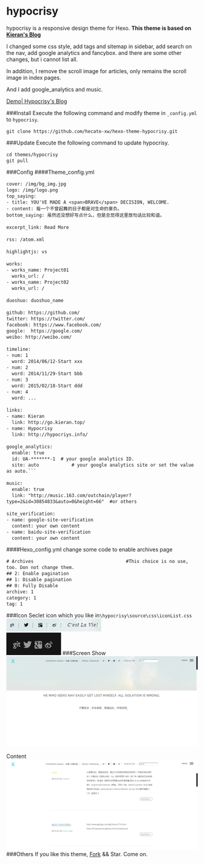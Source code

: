# hypocrisy
hypocrisy is a responsive design theme for Hexo.
**This theme is based on [Kieran's Blog](http://go.kieran.top)**

I changed some css style,
add tags and sitemap in sidebar,
add search on the nav,
add google analytics and fancybox.
and there are some other changes, but i cannot list all.

In addition, I remove the scroll image for articles, only remains the scroll image in index pages.

And I add google_analytics and music.

[Demo| Hypocrisy's Blog](http://hypocrisy.info)

###Install
Execute the following command and modify theme in <code>_config.yml</code> to <code>hypocrisy</code>.
```
git clone https://github.com/hecate-xw/hexo-theme-hypocrisy.git
```
<!--more-->
###Update
Execute the following command to update hypocrisy.
``` 
cd themes/hypocrisy
git pull
```
###Config
####Theme_config.yml
```
cover: /img/bg_img.jpg
logo: /img/logo.png
top_saying:
- title: YOU'VE MADE A <span>BRAVE</span> DECISION, WELCOME.
- content: 每一个不曾起舞的日子都是对生命的辜负。
bottom_saying: 虽然还没想好写点什么，但是总觉得这里放句话比较和谐。
  
excerpt_link: Read More
  
rss: /atom.xml

highlightjs: vs

works:
- works_name: Project01
  works_url: /
- works_name: Project02
  works_url: /
  
duoshuo: duoshuo_name
  
github: https://github.com/
twitter: https://twitter.com/
facebook: https://www.facebook.com/
google:  https://google.com/
weibo: http://weibo.com/
  
timeline:
- num: 1
  word: 2014/06/12-Start xxx
- num: 2
  word: 2014/11/29-Start bbb
- num: 3
  word: 2015/02/18-Start ddd
- num: 4
  word: ...
  
links:
- name: Kieran
  link: http://go.kieran.top/
- name: Hypocrisy
  link: http://hypocriys.info/

google_analytics:
  enable: true
  id: UA-*******-1  # your google analytics ID.
  site: auto            # your google analytics site or set the value as auto.```

music:
  enable: true
  link: "http://music.163.com/outchain/player?type=2&id=30854833&auto=0&height=66"  #or others

site_verification:
- name: google-site-verification
  content: your own content
- name: baidu-site-verification
  content: your own content

```
####Hexo_config.yml
change some code to enable archives page
```
# Archives                                  #This choice is no use, too. Don not change them.
## 2: Enable pagination
## 1: Disable pagination
## 0: Fully Disable
archive: 1
category: 1
tag: 1
```
###Icon
Seclet icon which you like in<code>\hypocrisy\source\css\iconList.css</code>  
![](./decription/01.png)  
![](./decription/02.png)
###Screen
Show
![](./decription/03.png)
  
Content
![](./decription/04.png)
###Others
If you like this theme, [Fork](https://github.com/hecate-xw/hexo-theme-hypocrisy/fork) && Star.
Come on.
